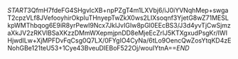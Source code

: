 $START$3QfmH7fdeFG4SHgvlcXB+npPZgT4m1LXVbj6/iJ0iYVNqhMep+swgaT2cpzVLf8JVefooyhirOkpIuTHnyepTwZkX0ws2LIXsoqnf3YjetG8wZ71MESLkpWMThbqog6E9iR8yrPewI9Ncx7JklJvIGIw8pGl0EEcBS3/J3d4yvTjCwSjmzaXkJV2zRKVlBSaXKzzDMmWXepmjpnDD8eMjeEcZrlJ5KTXgxudPsgKr/IWIHjwdILw+XjMPFDvFqCsg0Q7LX/0FYgIO4CyNa/6tLo9OencQwZosYtqKD4zENohGBe121teU53+1Cye43BveuDIEBoF522Oj/wouIYtnA==$END$